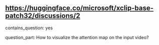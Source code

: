 ## https://huggingface.co/microsoft/xclip-base-patch32/discussions/2

contains_question: yes

question_part: How to visualize the attention map on the input video?